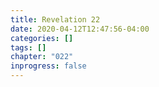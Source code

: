 ```yaml
---
title: Revelation 22
date: 2020-04-12T12:47:56-04:00
categories: []
tags: []
chapter: "022"
inprogress: false
---
```


